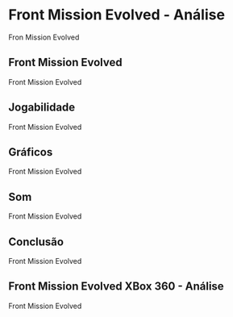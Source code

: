 ---
---

# Front Mission Evolved - Análise

Fron Mission Evolved

## Front Mission Evolved

Front Mission Evolved

## Jogabilidade

Front Mission Evolved

## Gráficos

Front Mission Evolved

## Som

Front Mission Evolved

## Conclusão

Front Mission Evolved

## Front Mission Evolved XBox 360 - Análise

Front Mission Evolved
